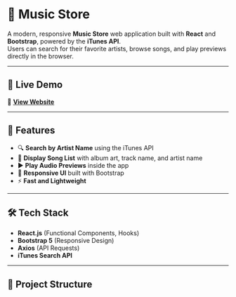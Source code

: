 # 🎵 Music Store

A modern, responsive **Music Store** web application built with **React** and **Bootstrap**, powered by the **iTunes API**.  
Users can search for their favorite artists, browse songs, and play previews directly in the browser.

---

## 🚀 Live Demo
🔗 **[View Website](https://music-store-lakshay.netlify.app)**

---

## 📌 Features
- 🔍 **Search by Artist Name** using the iTunes API  
- 🎼 **Display Song List** with album art, track name, and artist name  
- ▶️ **Play Audio Previews** inside the app  
- 📱 **Responsive UI** built with Bootstrap  
- ⚡ **Fast and Lightweight**  

---

## 🛠 Tech Stack
- **React.js** (Functional Components, Hooks)  
- **Bootstrap 5** (Responsive Design)  
- **Axios** (API Requests)  
- **iTunes Search API**  

---

## 📂 Project Structure

